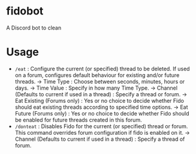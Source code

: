 # fidobot
A Discord bot to clean 

# Usage
- `/eat` : Configure the current (or specified) thread to be deleted. If used on a forum, configures default behaviour for existing and/or future threads.
	-> Time Type : Choose between seconds, minutes, hours or days.
	-> Time Value : Specify in how many Time Type.
	-> Channel (Defaults to current if used in a thread) : Specify a thread or forum.
	-> Eat Existing (Forums only) : Yes or no choice to decide whether Fido should eat existing threads according to specified time options.
	-> Eat Future (Forums only) : Yes or no choice to decide whether Fido should be enabled for future threads created in this forum.
- `/donteat` : Disables Fido for the current (or specified) thread or forum. This command overrides forum configuration if fido is enabled on it.
	-> Channel (Defaults to current if used in a thread) : Specify a thread of forum.
